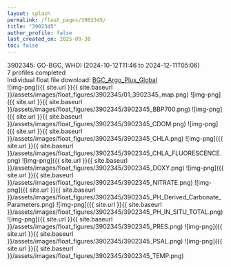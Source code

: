 ```yaml
---
layout: splash
permalink: /float_pages/3902345/
title: "3902345"
author_profile: false
last_created_on: 2025-09-30
toc: false
---
```

 
3902345: GO-BGC, WHOI (2024-10-12T11:46 to 2024-12-11T05:06)\
7 profiles completed\
Individual float file download: [BGC_Argo_Plus_Global](https://ftp.soest.hawaii.edu/bgc_argo_plus/Individual_Floats/outliers_removed/3902345_Sprof_processed.nc)\
![img-png]({{ site.url }}{{ site.baseurl }}/assets/images/float_figures/3902345/01_3902345_map.png)
![img-png]({{ site.url }}{{ site.baseurl }}/assets/images/float_figures/3902345/3902345_BBP700.png)
![img-png]({{ site.url }}{{ site.baseurl }}/assets/images/float_figures/3902345/3902345_CDOM.png)
![img-png]({{ site.url }}{{ site.baseurl }}/assets/images/float_figures/3902345/3902345_CHLA.png)
![img-png]({{ site.url }}{{ site.baseurl }}/assets/images/float_figures/3902345/3902345_CHLA_FLUORESCENCE.png)
![img-png]({{ site.url }}{{ site.baseurl }}/assets/images/float_figures/3902345/3902345_DOXY.png)
![img-png]({{ site.url }}{{ site.baseurl }}/assets/images/float_figures/3902345/3902345_NITRATE.png)
![img-png]({{ site.url }}{{ site.baseurl }}/assets/images/float_figures/3902345/3902345_PH_Derived_Carbonate_Parameters.png)
![img-png]({{ site.url }}{{ site.baseurl }}/assets/images/float_figures/3902345/3902345_PH_IN_SITU_TOTAL.png)
![img-png]({{ site.url }}{{ site.baseurl }}/assets/images/float_figures/3902345/3902345_PRES.png)
![img-png]({{ site.url }}{{ site.baseurl }}/assets/images/float_figures/3902345/3902345_PSAL.png)
![img-png]({{ site.url }}{{ site.baseurl }}/assets/images/float_figures/3902345/3902345_TEMP.png)
